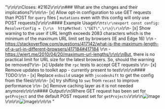 "<!--\r\nThanks for opening a PR! Your contribution is much appreciated.\r\nTo make sure your PR is handled as smoothly as possible please:\r\n - Link issue via \"Closes #[issue_number]\r\n - Choose & follow the right checklist for the change that you're making:\r\n-->\r\n\r\nCloses: #2162\r\n\r\n### What are the changes and their implications?\r\n\r\n- [x] Allow opt-in configuration to use GET requests than POST for ```query``` files [ ```mutations``` even with this config will only use POST requests]\r\n\r\n#### Example Usage\r\n```ts\r\nexport const config: ResolverConfig = {\r\n  httpMethod: \"GET\",\r\n}\r\n```\r\n- [x] Show warning to the user if URL length exceeds 2083 characters which is the minimum of the maximum URL limit set by browsers (IE and Edge 16) \r\n  - https://stackoverflow.com/questions/417142/what-is-the-maximum-length-of-a-url-in-different-browsers/417184#417184 \r\n  - https://wiert.me/2010/04/20/maximum-url-lengths/\r\n\r\nBut, there is no practical limit for URL size for the latest browsers. So, should the warning be removed?\r\n- [x] Update the ```rpc``` tests to accept GET requests \r\n- [x] Remove updates to toolkit app - currently present to test\r\n\r\n#### TODO:\r\n - [x] Replace `esbuild` usage with `jscodeshift` to get the config from the files\r\n\r\n- [x] try shifting to `swc` from `recast` to improve performance \r\n- [x]  Remove caching layer as it is not needed anymore\r\n\r\n#### Output\r\n(Where GET request has been set for ```getProject``` and the default POST request set for ```getProjects```\r\n\r\n![image](https://user-images.githubusercontent.com/83594610/194754005-b2c7205f-d94d-4fc0-af7a-bac851386d03.png)\r\n\r\n![image](https://user-images.githubusercontent.com/83594610/194753926-8e4f2249-6d8c-471e-9f4f-94458c47d279.png)\r\n\r\n "